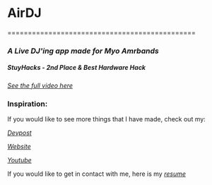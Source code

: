 # AirDJ
==============================================

### _A Live DJ'ing app made for Myo Amrbands_
##### StuyHacks - 2nd Place & Best Hardware Hack

[_See the full video here_](https://www.youtube.com/watch?v=B1ypvq0GAvs)

### Inspiration:

If you would like to see more things that I have made, check out my:

[_Devpost_](http://devpost.com/averylamp)

[_Website_](http://averylamp.me)

[_Youtube_](https://www.youtube.com/playlist?list=PLyC3kmCiJ2x31ZLjuB7RogEvyamrkSOo9)

If you would like to get in contact with me, here is my [_resume_](http://averylamp.me/Avery_Lamp_CS_Resume.pdf)

